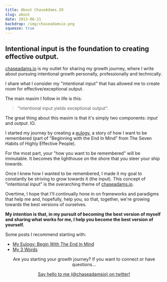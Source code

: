 ```yaml
---
title: About ChaseAdams.IO
slug: about
date: 2013-06-21
backdrop: /img/chaseadamsio.png
squeeze: true
---
```


## Intentional input is the foundation to creating effective output.

[chaseadams.io][] is my outlet for sharing my growth journey, where I write about pursuing intentional growth personally, professionally and technically.

I share what I consider my "intentional input" that has allowed me to create room for effective/exceptional output.

The main maxim I follow in life is this:

> "intentional input yields exceptional output". 

The great thing about this maxim is that it's simply two components: _input_ and _output_. IO.

I started my journey by creating a [eulogy][], a story of how I want to be remembered (part of "Beginning with the End In Mind" from The Seven Habits of Highly Effective People). 

For the most part, your "how you want to be remembered" will be immutable. It becomes the lighthouse on the shore that you steer your ship towards.

Once I knew how I wanted to be remembered, I made it my goal to constantly be striving to grow towards it (the input). This concept of "intentional input" is the overarching theme of [chaseadams.io][]. 

Overtime, I hope that I'll continually hone in on frameworks and paradigms that help me and, hopefully, help you, so that, together, we're growing towards the best versions of ourselves.

**My intention is that, in my pursuit of becoming the best version of myself and sharing what works for me, I help you become the best version of yourself.**

Some posts I recommend starting with:

- [My Eulogy: Begin With The End In Mind](/2013/10/my-eulogy)
- [My 3 Words](/my-3-words-2016/)

<p style="text-align:center">
  Are you starting your growth journey? If you want to connect or have questions...
</p>

<p style="text-align:center">
  <a class="btn cta" href="https://twitter.com/chaseadamsio">Say hello to me (@chaseadamsio) on twitter!</a>
</p>

[chaseadams.io]: http://chaseadams.io
[eulogy]: /2013/10/my-eulogy
